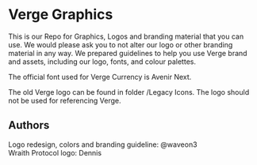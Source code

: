 # Verge Graphics

This is our Repo for Graphics, Logos and branding material that you can use. We would please ask you to not alter our logo or other branding material in any way. We prepared guidelines to help you use Verge brand and assets, including our logo, fonts, and colour palettes.

The official font used for Verge Currency is Avenir Next.

The old Verge logo can be found in folder /Legacy Icons. The logo should not be used for referencing Verge.

## Authors

Logo redesign, colors and branding guideline: @waveon3 <br>
Wraith Protocol logo: Dennis
